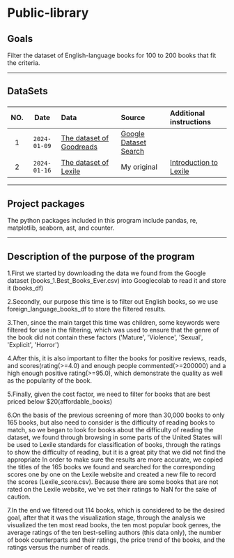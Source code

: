 # Public-library

## Goals

Filter the dataset of English-language books for 100 to 200 books that fit the criteria.

***

## DataSets

###

| NO. | Date | Data | Source | Additional instructions
| :---: | :---: | :--- | :--- | :---|
| 1 | `2024-01-09` | [The dataset of Goodreads](books_1.Best_Books_Ever.csv) | [Google Dataset Search](https://doi.org/10.5281/zenodo.4265096)|
| 2 | `2024-01-16` | [The dataset of Lexile](Lexile_score.csv) | My original  | [Introduction to Lexile](https://en.wikipedia.org/wiki/Lexile)


***  

## Project packages 

The python packages included in this program include pandas, re, matplotlib, seaborn, ast, and counter.

***

## Description of the purpose of the program
1.First we started by downloading the data we found from the Google dataset (books_1.Best_Books_Ever.csv) into Googlecolab to read it and store it (books_df)

2.Secondly, our purpose this time is to filter out English books, so we use foreign_language_books_df to store the filtered results.

3.Then, since the main target this time was children, some keywords were filtered for use in the filtering, which was used to ensure that the genre of the book did not contain these factors ('Mature', 'Violence', 'Sexual', 'Explicit', 'Horror')

4.After this, it is also important to filter the books for positive reviews, reads, and scores(rating(>=4.0) and enough people commented(>=200000) and  a high enough positive rating(>=95.0), which demonstrate the quality as well as the popularity of the book.

5.Finally, given the cost factor, we need to filter for books that are best priced below $20(affordable_books)

6.On the basis of the previous screening of more than 30,000 books to only 165 books, but also need to consider is the difficulty of reading books to match, so we began to look for books about the difficulty of reading the dataset, we found through browsing in some parts of the United States will be used to Lexile standards for classification of books, through the ratings to show the difficulty of reading, but it is a great pity that we did not find the appropriate In order to make sure the results are more accurate, we copied the titles of the 165 books we found and searched for the corresponding scores one by one on the Lexile website and created a new file to record the scores (Lexile_score.csv). Because there are some books that are not rated on the Lexile website, we've set their ratings to NaN for the sake of caution.

7.In the end we filtered out 114 books, which is considered to be the desired goal, after that it was the visualization stage, through the analysis we visualized the ten most read books, the ten most popular book genres, the average ratings of the ten best-selling authors (this data only), the number of book counterparts and their ratings, the price trend of the books, and the ratings versus the number of reads.


